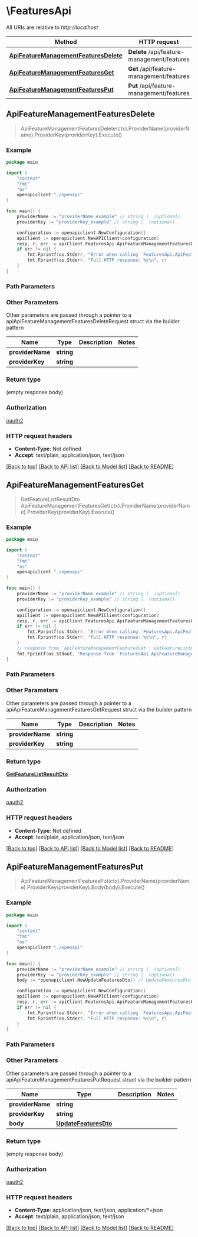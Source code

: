 # \FeaturesApi

All URIs are relative to *http://localhost*

Method | HTTP request | Description
------------- | ------------- | -------------
[**ApiFeatureManagementFeaturesDelete**](FeaturesApi.md#ApiFeatureManagementFeaturesDelete) | **Delete** /api/feature-management/features | 
[**ApiFeatureManagementFeaturesGet**](FeaturesApi.md#ApiFeatureManagementFeaturesGet) | **Get** /api/feature-management/features | 
[**ApiFeatureManagementFeaturesPut**](FeaturesApi.md#ApiFeatureManagementFeaturesPut) | **Put** /api/feature-management/features | 



## ApiFeatureManagementFeaturesDelete

> ApiFeatureManagementFeaturesDelete(ctx).ProviderName(providerName).ProviderKey(providerKey).Execute()



### Example

```go
package main

import (
    "context"
    "fmt"
    "os"
    openapiclient "./openapi"
)

func main() {
    providerName := "providerName_example" // string |  (optional)
    providerKey := "providerKey_example" // string |  (optional)

    configuration := openapiclient.NewConfiguration()
    apiClient := openapiclient.NewAPIClient(configuration)
    resp, r, err := apiClient.FeaturesApi.ApiFeatureManagementFeaturesDelete(context.Background()).ProviderName(providerName).ProviderKey(providerKey).Execute()
    if err != nil {
        fmt.Fprintf(os.Stderr, "Error when calling `FeaturesApi.ApiFeatureManagementFeaturesDelete``: %v\n", err)
        fmt.Fprintf(os.Stderr, "Full HTTP response: %v\n", r)
    }
}
```

### Path Parameters



### Other Parameters

Other parameters are passed through a pointer to a apiApiFeatureManagementFeaturesDeleteRequest struct via the builder pattern


Name | Type | Description  | Notes
------------- | ------------- | ------------- | -------------
 **providerName** | **string** |  | 
 **providerKey** | **string** |  | 

### Return type

 (empty response body)

### Authorization

[oauth2](../README.md#oauth2)

### HTTP request headers

- **Content-Type**: Not defined
- **Accept**: text/plain, application/json, text/json

[[Back to top]](#) [[Back to API list]](../README.md#documentation-for-api-endpoints)
[[Back to Model list]](../README.md#documentation-for-models)
[[Back to README]](../README.md)


## ApiFeatureManagementFeaturesGet

> GetFeatureListResultDto ApiFeatureManagementFeaturesGet(ctx).ProviderName(providerName).ProviderKey(providerKey).Execute()



### Example

```go
package main

import (
    "context"
    "fmt"
    "os"
    openapiclient "./openapi"
)

func main() {
    providerName := "providerName_example" // string |  (optional)
    providerKey := "providerKey_example" // string |  (optional)

    configuration := openapiclient.NewConfiguration()
    apiClient := openapiclient.NewAPIClient(configuration)
    resp, r, err := apiClient.FeaturesApi.ApiFeatureManagementFeaturesGet(context.Background()).ProviderName(providerName).ProviderKey(providerKey).Execute()
    if err != nil {
        fmt.Fprintf(os.Stderr, "Error when calling `FeaturesApi.ApiFeatureManagementFeaturesGet``: %v\n", err)
        fmt.Fprintf(os.Stderr, "Full HTTP response: %v\n", r)
    }
    // response from `ApiFeatureManagementFeaturesGet`: GetFeatureListResultDto
    fmt.Fprintf(os.Stdout, "Response from `FeaturesApi.ApiFeatureManagementFeaturesGet`: %v\n", resp)
}
```

### Path Parameters



### Other Parameters

Other parameters are passed through a pointer to a apiApiFeatureManagementFeaturesGetRequest struct via the builder pattern


Name | Type | Description  | Notes
------------- | ------------- | ------------- | -------------
 **providerName** | **string** |  | 
 **providerKey** | **string** |  | 

### Return type

[**GetFeatureListResultDto**](GetFeatureListResultDto.md)

### Authorization

[oauth2](../README.md#oauth2)

### HTTP request headers

- **Content-Type**: Not defined
- **Accept**: text/plain, application/json, text/json

[[Back to top]](#) [[Back to API list]](../README.md#documentation-for-api-endpoints)
[[Back to Model list]](../README.md#documentation-for-models)
[[Back to README]](../README.md)


## ApiFeatureManagementFeaturesPut

> ApiFeatureManagementFeaturesPut(ctx).ProviderName(providerName).ProviderKey(providerKey).Body(body).Execute()



### Example

```go
package main

import (
    "context"
    "fmt"
    "os"
    openapiclient "./openapi"
)

func main() {
    providerName := "providerName_example" // string |  (optional)
    providerKey := "providerKey_example" // string |  (optional)
    body := *openapiclient.NewUpdateFeaturesDto() // UpdateFeaturesDto |  (optional)

    configuration := openapiclient.NewConfiguration()
    apiClient := openapiclient.NewAPIClient(configuration)
    resp, r, err := apiClient.FeaturesApi.ApiFeatureManagementFeaturesPut(context.Background()).ProviderName(providerName).ProviderKey(providerKey).Body(body).Execute()
    if err != nil {
        fmt.Fprintf(os.Stderr, "Error when calling `FeaturesApi.ApiFeatureManagementFeaturesPut``: %v\n", err)
        fmt.Fprintf(os.Stderr, "Full HTTP response: %v\n", r)
    }
}
```

### Path Parameters



### Other Parameters

Other parameters are passed through a pointer to a apiApiFeatureManagementFeaturesPutRequest struct via the builder pattern


Name | Type | Description  | Notes
------------- | ------------- | ------------- | -------------
 **providerName** | **string** |  | 
 **providerKey** | **string** |  | 
 **body** | [**UpdateFeaturesDto**](UpdateFeaturesDto.md) |  | 

### Return type

 (empty response body)

### Authorization

[oauth2](../README.md#oauth2)

### HTTP request headers

- **Content-Type**: application/json, text/json, application/*+json
- **Accept**: text/plain, application/json, text/json

[[Back to top]](#) [[Back to API list]](../README.md#documentation-for-api-endpoints)
[[Back to Model list]](../README.md#documentation-for-models)
[[Back to README]](../README.md)

